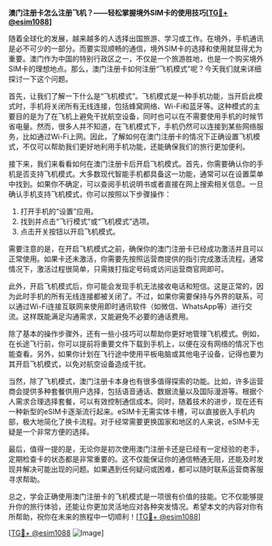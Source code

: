 **澳门注册卡怎么注册飞机？——轻松掌握境外SIM卡的使用技巧[[TG💪+ @esim1088](https://t.me/s/esim1088)]**

随着全球化的发展，越来越多的人选择出国旅游、学习或工作。在境外，手机通讯是必不可少的一部分。而要实现顺畅的通信，境外SIM卡的选择和使用就显得尤为重要。澳门作为中国的特别行政区之一，不仅是一个旅游胜地，也是一个购买境外SIM卡的理想地点。那么，澳门注册卡如何注册“飞机模式”呢？今天我们就来详细探讨一下这个问题。

首先，让我们了解一下什么是“飞机模式”。飞机模式是一种手机功能，当开启此模式时，手机将关闭所有无线连接，包括蜂窝网络、Wi-Fi和蓝牙等。这种模式的主要目的是为了在飞机上避免干扰航空设备，同时也可以在不需要使用手机的时候节省电量。然而，很多人并不知道，在飞机模式下，手机仍然可以连接到某些网络服务，比如通过Wi-Fi上网。因此，了解如何在澳门注册卡的情况下正确设置飞机模式，不仅可以帮助我们更好地利用手机功能，还能确保我们的旅行更加便利。

接下来，我们来看看如何在澳门注册卡后开启飞机模式。首先，你需要确认你的手机是否支持飞机模式。大多数现代智能手机都具备这一功能，通常可以在设置菜单中找到。如果你不确定，可以查阅手机说明书或者直接在网上搜索相关信息。一旦确认手机支持飞机模式，你可以按照以下步骤操作：

1. 打开手机的“设置”应用。
2. 找到并点击“飞行模式”或“飞机模式”选项。
3. 点击开关按钮以开启飞机模式。

需要注意的是，在开启飞机模式之前，确保你的澳门注册卡已经成功激活并且可以正常使用。如果卡还未激活，你需要先按照运营商提供的指引完成激活流程。通常情况下，激活过程很简单，只需拨打指定号码或访问运营商官网即可。

此外，开启飞机模式后，你可能会发现手机无法接收电话和短信。这是正常的，因为此时手机的所有无线连接都被关闭了。不过，如果你需要保持与外界的联系，可以通过Wi-Fi连接互联网来使用即时通讯软件（如微信、WhatsApp等）进行交流。这样既能满足沟通需求，又能避免不必要的通话费用。

除了基本的操作步骤外，还有一些小技巧可以帮助你更好地管理飞机模式。例如，在长途飞行前，你可以提前将重要文件下载到手机上，以便在没有网络的情况下也能查看。另外，如果你计划在飞行途中使用平板电脑或其他电子设备，记得也要为其开启飞机模式，以免对航空设备造成干扰。

当然，除了飞机模式，澳门注册卡本身也有很多值得探索的功能。比如，许多运营商会提供多种套餐供用户选择，包括语音通话、数据流量以及国际漫游等。根据个人需求合理选择套餐，可以有效控制通信成本。同时，随着技术的进步，现在还有一种新型的eSIM卡逐渐流行起来。eSIM卡无需实体卡槽，可以直接嵌入手机内部，极大地简化了换卡流程。对于经常需要更换国家和地区的人来说，eSIM卡无疑是一个非常方便的选择。

最后，值得一提的是，无论你是初次使用澳门注册卡还是已经有一定经验的老手，定期检查卡的状态都是非常重要的。这不仅能保证你的通信畅通无阻，还能及时发现并解决可能出现的问题。如果遇到任何疑问或困难，都可以随时联系运营商客服寻求帮助。

总之，学会正确使用澳门注册卡的飞机模式是一项很有价值的技能。它不仅能够提升你的旅行体验，还能让你更加灵活地应对各种突发情况。希望本文的内容对你有所帮助，祝你在未来的旅程中一切顺利！[[TG💪+ @esim1088](https://t.me/s/esim1088)]

[[TG💪+ @esim1088](https://t.me/s/esim1088) ![Image](https://i.postimg.cc/4NQfJmqS/Snipaste-2025-05-13-00-14-12.png)]